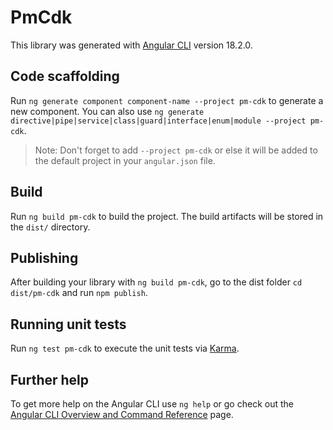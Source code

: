# PmCdk

This library was generated with [Angular CLI](https://github.com/angular/angular-cli) version 18.2.0.

## Code scaffolding

Run `ng generate component component-name --project pm-cdk` to generate a new component. You can also use `ng generate directive|pipe|service|class|guard|interface|enum|module --project pm-cdk`.
> Note: Don't forget to add `--project pm-cdk` or else it will be added to the default project in your `angular.json` file. 

## Build

Run `ng build pm-cdk` to build the project. The build artifacts will be stored in the `dist/` directory.

## Publishing

After building your library with `ng build pm-cdk`, go to the dist folder `cd dist/pm-cdk` and run `npm publish`.

## Running unit tests

Run `ng test pm-cdk` to execute the unit tests via [Karma](https://karma-runner.github.io).

## Further help

To get more help on the Angular CLI use `ng help` or go check out the [Angular CLI Overview and Command Reference](https://angular.dev/tools/cli) page.
